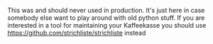 This was and should  never used in production. It's just here in case somebody else want to play around with old python stuff. 
If you are interested in a tool for maintaining your Kaffeekasse you should use https://github.com/strichliste/strichliste instead
